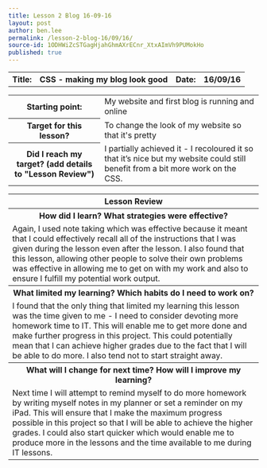 ```yaml
---
title: Lesson 2 Blog 16-09-16
layout: post
author: ben.lee
permalink: /lesson-2-blog-16/09/16/
source-id: 1ODHWiZcSTGagHjahGhmAXrECnr_XtxAImVh9PUMokHo
published: true
---
```

<table>
  <tr>
    <th>Title:</th>
    <th>CSS - making my blog look good</th>
    <th>Date:</th>
    <th>16/09/16</th>
  </tr>
</table>


<table>
  <tr>
    <th>Starting point:</th>
    <td>My website and first blog is running and online</td>
  </tr>
  <tr>
    <th>Target for this lesson?</th>
    <td>To change the look of my website so that it's pretty</td>
  </tr>
  <tr>
    <th>Did I reach my target? 
(add details to "Lesson Review")</th>
    <td> I partially achieved it - I recoloured it so that it’s nice but my website could still benefit from a bit more work on the CSS.</td>
  </tr>
</table>


<table>
  <tr>
    <th>Lesson Review</th>
  </tr>
  <tr>
    <th>How did I learn? What strategies were effective? </th>
  </tr>
  <tr>
    <td>Again, I used note taking which was effective because it meant that I could effectively recall all of the instructions that I was given during the lesson even after the lesson. I also found that this lesson, allowing other people to solve their own problems was effective in allowing me to get on with my work and also to ensure I fulfill my potential work output.</td>
  </tr>
  <tr>
    <th>What limited my learning? Which habits do I need to work on? </th>
  </tr>
  <tr>
    <td>I found that the only thing that limited my learning this lesson was the time given to me - I need to consider devoting more homework time to IT. This will enable me to get more done and make further progress in this project. This could potentially mean that I can achieve higher grades due to the fact that I will be able to do more. I also tend not to start straight away.</td>
  </tr>
  <tr>
    <th>What will I change for next time? How will I improve my learning?</th>
  </tr>
  <tr>
    <td>Next time I will attempt to remind myself to do more homework by writing myself notes in my planner or set a reminder on my iPad. This will ensure that I make the maximum progress possible in this project so that I will be able to achieve the higher grades. I could also start quicker which would enable me to produce more in the lessons and the time available to me during IT lessons.</td>
  </tr>
</table>


